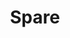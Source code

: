 ---
identification: '127079094'
title: Spare
description: A fun new project project that connects people in need of clothing and other essentials with people in the community who have things to spare. It's kind of like one on one Goodwill. The main objective is to foster interactions between the housed and unhoused. The donation is the mechanism for building these connections throughout our community.
image: /assets/images/projects/spare.png
alt: 'A logo that reads what can you spare'
image-hero: /assets/images/projects/spare-hero.png
alt-hero: 'Gray background'
links:
  - name: GitHub
    url: 'https://github.com/hackforla/spare'
  - name: Site
    url: 'http://whatcanyouspare.org'
looking: 
  - category: Development
    skill: Front-end development 
  - category: Development
    skill: Back-end development 
  - category: PM
    skill: Product Management 
  - category: SEO/Marketing
    skill: Marketing
location: 
  - Santa Monica
  - Remote
partner: Hope of the Valley and hopefully others in the near future.
status: On Hold
---
